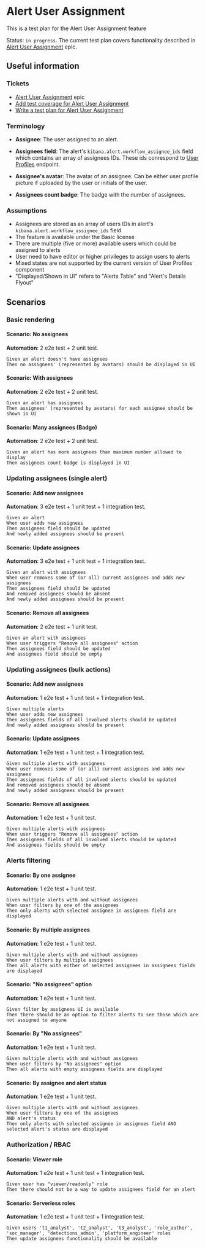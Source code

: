 # Alert User Assignment

This is a test plan for the Alert User Assignment feature

Status: `in progress`. The current test plan covers functionality described in [Alert User Assignment](https://github.com/elastic/security-team/issues/2504) epic.

## Useful information

### Tickets

- [Alert User Assignment](https://github.com/elastic/security-team/issues/2504) epic
- [Add test coverage for Alert User Assignment](https://github.com/elastic/kibana/issues/171307)
- [Write a test plan for Alert User Assignment](https://github.com/elastic/kibana/issues/171306)

### Terminology

- **Assignee**: The user assigned to an alert.

- **Assignees field**: The alert's `kibana.alert.workflow_assignee_ids` field which contains an array of assignees IDs. These ids conrespond to [User Profiles](https://www.elastic.co/guide/en/elasticsearch/reference/current/user-profile.html) endpoint.

- **Assignee's avatar**: The avatar of an assignee. Can be either user profile picture if uploaded by the user or initials of the user.

- **Assignees count badge**: The badge with the number of assignees.

### Assumptions

- Assignees are stored as an array of users IDs in alert's `kibana.alert.workflow_assignee_ids` field
- The feature is available under the Basic license
- There are multiple (five or more) available users which could be assigned to alerts
- User need to have editor or higher privileges to assign users to alerts
- Mixed states are not supported by the current version of User Profiles component
- "Displayed/Shown in UI" refers to "Alerts Table" and "Alert's Details Flyout"

## Scenarios

### Basic rendering

#### **Scenario: No assignees**

**Automation**: 2 e2e test + 2 unit test.

```Gherkin
Given an alert doesn't have assignees
Then no assignees' (represented by avatars) should be displayed in UI
```

#### **Scenario: With assignees**

**Automation**: 2 e2e test + 2 unit test.

```Gherkin
Given an alert has assignees
Then assignees' (represented by avatars) for each assignee should be shown in UI
```

#### **Scenario: Many assignees (Badge)**

**Automation**: 2 e2e test + 2 unit test.

```Gherkin
Given an alert has more assignees than maximum number allowed to display
Then assignees count badge is displayed in UI
```

### Updating assignees (single alert)

#### **Scenario: Add new assignees**

**Automation**: 3 e2e test + 1 unit test + 1 integration test.

```Gherkin
Given an alert
When user adds new assignees
Then assignees field should be updated
And newly added assignees should be present
```

#### **Scenario: Update assignees**

**Automation**: 3 e2e test + 1 unit test + 1 integration test.

```Gherkin
Given an alert with assignees
When user removes some of (or all) current assignees and adds new assignees
Then assignees field should be updated
And removed assignees should be absent
And newly added assignees should be present
```

#### **Scenario: Remove all assignees**

**Automation**: 2 e2e test + 1 unit test.

```Gherkin
Given an alert with assignees
When user triggers "Remove all assignees" action
Then assignees field should be updated
And assignees field should be empty
```

### Updating assignees (bulk actions)

#### **Scenario: Add new assignees**

**Automation**: 1 e2e test + 1 unit test + 1 integration test.

```Gherkin
Given multiple alerts
When user adds new assignees
Then assignees fields of all involved alerts should be updated
And newly added assignees should be present
```

#### **Scenario: Update assignees**

**Automation**: 1 e2e test + 1 unit test + 1 integration test.

```Gherkin
Given multiple alerts with assignees
When user removes some of (or all) current assignees and adds new assignees
Then assignees fields of all involved alerts should be updated
And removed assignees should be absent
And newly added assignees should be present
```

#### **Scenario: Remove all assignees**

**Automation**: 1 e2e test + 1 unit test.

```Gherkin
Given multiple alerts with assignees
When user triggers "Remove all assignees" action
Then assignees fields of all involved alerts should be updated
And assignees fields should be empty
```

### Alerts filtering

#### **Scenario: By one assignee**

**Automation**: 1 e2e test + 1 unit test.

```Gherkin
Given multiple alerts with and without assignees
When user filters by one of the assignees
Then only alerts with selected assignee in assignees field are displayed
```

#### **Scenario: By multiple assignees**

**Automation**: 1 e2e test + 1 unit test.

```Gherkin
Given multiple alerts with and without assignees
When user filters by multiple assignees
Then all alerts with either of selected assignees in assignees fields are displayed
```

#### **Scenario: "No assignees" option**

**Automation**: 1 e2e test + 1 unit test.

```Gherkin
Given filter by assignees UI is available
Then there should be an option to filter alerts to see those which are not assigned to anyone
```

#### **Scenario: By "No assignees"**

**Automation**: 1 e2e test + 1 unit test.

```Gherkin
Given multiple alerts with and without assignees
When user filters by "No assignees" option
Then all alerts with empty assignees fields are displayed
```

#### **Scenario: By assignee and alert status**

**Automation**: 1 e2e test + 1 unit test.

```Gherkin
Given multiple alerts with and without assignees
When user filters by one of the assignees
AND alert's status
Then only alerts with selected assignee in assignees field AND selected alert's status are displayed
```

### Authorization / RBAC

#### **Scenario: Viewer role**

**Automation**: 1 e2e test + 1 unit test + 1 integration test.

```Gherkin
Given user has "viewer/readonly" role
Then there should not be a way to update assignees field for an alert
```

#### **Scenario: Serverless roles**

**Automation**: 1 e2e test + 1 unit test + 1 integration test.

```Gherkin
Given users 't1_analyst', 't2_analyst', 't3_analyst', 'rule_author', 'soc_manager', 'detections_admin', 'platform_engineer' roles
Then update assignees functionality should be available
```
